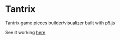 # Tantrix

Tantrix game pieces builder/visualizer built with p5.js

See it working [here](https://barongello.github.io/Tantrix)

